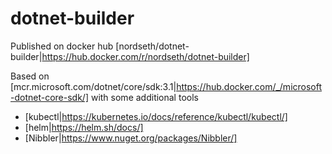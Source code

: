 # dotnet-builder

Published on docker hub [nordseth/dotnet-builder|https://hub.docker.com/r/nordseth/dotnet-builder]

Based on [mcr.microsoft.com/dotnet/core/sdk:3.1|https://hub.docker.com/_/microsoft-dotnet-core-sdk/] with some additional tools

- [kubectl|https://kubernetes.io/docs/reference/kubectl/kubectl/]
- [helm|https://helm.sh/docs/]
- [Nibbler|https://www.nuget.org/packages/Nibbler/]
